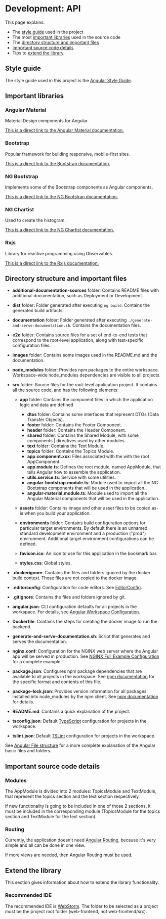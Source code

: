 # Development: API

This page explains:

* The [style guide](#style-guide) used in the project
* The most [important libraries](#important-libraries) used in the source code
* The [directory structure and important files](#directory-structure-and-important-files)
* [Important source code details](#important-source-code-details)
* Tips to [extend the library](#extend-the-library)



## Style guide

The style guide used in this project is the [Angular Style Guide](https://angular.io/guide/styleguide).



## Important libraries

### Angular Material

Material Design components for Angular.

[This is a direct link to the Angular Material documentation.](https://material.angular.io)


### Bootstrap

Popular framework for building responsive, mobile-first sites.

[This is a direct link to the Bootstrap documentation.](https://getbootstrap.com/docs/4.3/getting-started/introduction/)


### NG Bootstrap

Implements some of the Bootstrap components as Angular components.

[This is a direct link to the NG Bootstrap documentation.](https://ng-bootstrap.github.io)


### NG Chartist

Used to create the histogram.

[This is a direct link to the NG Chartist documentation.](https://willsoto.github.io/ng-chartist/docs/)


### Rxjs

Library for reactive programming using Observables.

[This is a direct link to the Rxjs documentation.](https://rxjs-dev.firebaseapp.com)



## Directory structure and important files

* **additional-documentation-sources** folder: Contains README files with additional documentation, such as Deployment or Development.
* **dist** folder: Folder generated after executing `ng build`. Contains the generated build artifacts.
* **documentation** folder: Folder generated after executing `./generate-and-serve-documentation.sh`. Contains the documentation files.
* **e2e** folder: Contains source files for a set of end-to-end tests that correspond to the root-level application, 
  along with test-specific configuration files.
* **images** folder: Contains some images used in the README.md and the documentation.
* **node_modules** folder: Provides npm packages to the entire workspace. Workspace-wide node_modules dependencies are visible to all projects.
* **src** folder: Source files for the root-level application project. It contains all the source code, and has the following elements:

   * **app** folder: Contains the component files in which the application logic and data are defined.
   
      * **dtos** folder: Contains some interfaces that represent DTOs (Data Transfer Objects).
      * **footer** folder: Contains the Footer Component.
      * **header** folder: Contains the Header Component.
      * **shared** folder: Contains the Shared Module, with some components | directives used by other modules.
      * **text** folder: Contains the Text Module.
      * **topics** folder: Contains the Topics Module.
      * **app.component.xxx**: Files associated with the with the root AppComponent.
      * **app.module.ts**: Defines the root module, named AppModule, that tells Angular how to assemble the application.
      * **utils.service.ts**: Service with some utilities.
      * **angular-bootstrap.module.ts**: Module used to import all the NG Bootstrap components that will be used in the application..
      * **angular-material.module.ts**: Module used to import all the Angular Material components that will be used in the application..
      
   * **assets** folder: Contains image and other asset files to be copied as-is when you build your application.
   * **environments** folder: Contains build configuration options for particular target environments.
     By default there is an unnamed standard development environment and a production ("prod") environment. 
     Additional target environment configurations can be defined.
   * **favicon.ico**: An icon to use for this application in the bookmark bar.
   * **styles.css**: Global styles.
   

* **.dockerignore**: Contains the files and folders ignored by the docker build context. Those files are not copied to the docker image.
* **.editorconfig**: Configuration for code editors. See [EditorConfig](https://editorconfig.org/).
* **.gitignore**: Contains the files and folders ignored by git.
* **angular.json**: CLI configuration defaults for all projects in the workspace. 
  For details, see [Angular Workspace Configuration](https://angular.io/guide/workspace-config).
* **Dockerfile**: Contains the steps for creating the docker image to run the backend.
* **generate-and-serve-documentation.sh**: Script that generates and serves the documentation.
* **nginx.conf**: Configuration for the NGINX web server where the Angular app will be served in production. 
  See [NGINX Full Example Configuration](https://www.nginx.com/resources/wiki/start/topics/examples/full/#nginx-conf) for a complete example.
* **package.json**: Configures npm package dependencies that are available to all projects in the workspace. 
  See [npm documentation](https://docs.npmjs.com/files/package.json) for the specific format and contents of this file.
* **package-lock.json**: Provides version information for all packages installed into node_modules by the npm client. 
  See [npm documentation](https://docs.npmjs.com/files/package-lock.json) for details. 
* **README.md**: Contains a quick explanation of the project.
* **tsconfig.json**: Default [TypeScript](https://www.typescriptlang.org/) configuration for projects in the workspace.
* **tslint.json**: Default [TSLint](https://palantir.github.io/tslint/) configuration for projects in the workspace.


See [Angular File structure](https://angular.io/guide/file-structure) for a more complete explanation 
of the Angular basic files and folders.



## Important source code details

### Modules

The AppModule is divided into 2 modules: TopicsModule and TextModule, that represent the topics section
and the text section respectively. 

If new functionality is going to be included in one of those 2 sections, it must be included in the
corresponding module (TopicsModule for the topics section and TextModule for the text section).

### Routing

Currently, the application doesn't need [Angular Routing](https://angular.io/guide/router), 
because it's very simple and all can be done in one view. 

If more views are needed, then Angular Routing must be used.



## Extend the library

This section gives information about how to extend the library functionality.

### Recommended IDE

The recommended IDE is [WebStorm](https://www.jetbrains.com/webstorm/). 
The folder to be selected as a project must be the project root folder (web-frontend, not web-frontend/src).
